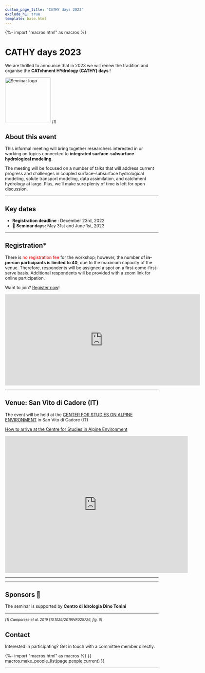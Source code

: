 ```yaml
---
custom_page_title: "CATHY days 2023"
exclude_h1: true
template: base.html
---
```

{%- import "macros.html" as macros %}


<div class="row mb-3 align-items-center">
<div class="col-md-9 col-sm-8 col-8">

<!--
# {{ page.custom_page_title }}
-->

# CATHY days 2023



<p class="lead">
We are thrilled to announce that in 2023 we will renew the tradition and organise the <b>CATchment HYdrology (CATHY) days </b>!

</p>

</div>
<div class="col-md-3 col-sm-4 col-4">
  <img alt="Seminar logo" src="{{ config.logo }}">
  <small> <i> [1] </i> </small>
</div>
</div>



## About this event

<div class="callout callout-success">

This informal meeting will bring together researchers interested in or working on topics connected to **integrated surface-subsurface hydrological modeling**. 

The meeting will be focused on a number of talks that will address current progress and challenges in coupled surface–subsurface hydrological modeling, solute transport modeling, data assimilation, and catchment hydrology at large. Plus, we’ll make sure plenty of time is left for open discussion.


</div>

<hr>

## Key dates


* **Registration deadline** : December 23rd, 2022
* 📅 **Seminar days:** May 31st and June 1st, 2023

<hr>

## Registration*

<div class="callout callout-success">

There is <span style="color:red;">no registration fee</span> for the workshop; however, the number of **in-person participants is limited to 40**, due to the maximum capacity of the venue. Therefore, respondents will be assigned a spot on a first-come-first-serve basis. Additional respondents will be provided with a zoom link for online participation.

</div>

Want to join? [Register now](https://docs.google.com/forms/d/e/1FAIpQLScyDlY_pI9nebjsEMidjBKBpsnzTPT81SnPWstx3w0kQHSFDg/viewform?embedded=true)!

<iframe src="https://docs.google.com/forms/d/e/1FAIpQLScyDlY_pI9nebjsEMidjBKBpsnzTPT81SnPWstx3w0kQHSFDg/viewform?embedded=true" width="640" height="300" frameborder="0" marginheight="0" marginwidth="0">Caricamento…</iframe>









<hr>

## Venue: San Vito di Cadore (IT)

<div class="callout callout-success">

The event will be held at the [CENTER FOR STUDIES ON ALPINE ENVIRONMENT](https://intra.tesaf.unipd.it/sanvito/english.asp) in San Vito di Cadore (IT)
</div>


[How to arrive at the Centre for Studies in Alpine Environment](https://intra.tesaf.unipd.it/sanvito/doc/LPT.pdf)


<iframe src="https://www.google.com/maps/embed?pb=!1m14!1m8!1m3!1d10995.382777225355!2d12.2138519!3d46.4517544!3m2!1i1024!2i768!4f13.1!3m3!1m2!1s0x0%3A0xf6f600dc10482619!2sCentro%20Studi%20per%20l&#39;Ambiente%20Alpino%20-%20Universit%C3%A0%20Degli%20Studi%20Di%20Padova!5e0!3m2!1sfr!2ses!4v1668416547342!5m2!1sfr!2ses" width="600" height="450" style="border:0;" allowfullscreen="" loading="lazy" referrerpolicy="no-referrer-when-downgrade"></iframe>




<hr>





<hr size="3" noshade> 

## Sponsors 🙌

<style>
img {
  border-radius: 4px;
  width: 150px;
}

#envitam {
  width: 450px;
}
</style>


<div class="callout">
The seminar is supported by <b>Centro di Idrologia Dino Tonini</b> </li>
</ul>    
</p>
</div>

<hr>

<small> <i> [1] Camporese et al. 2019 [10.1029/2019WR025726, fig. 6] </i> </small>


## Contact

<p class="lead">
Interested in participating? Get in touch with a committee member directly.
</p>


{%- import "macros.html" as macros %}
{{ macros.make_people_list(page.people.current) }}

<hr class="mb-5">





